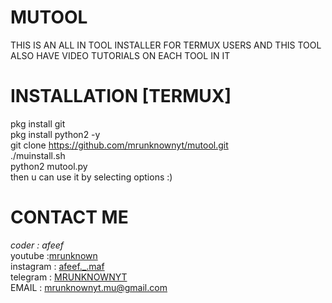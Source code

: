 # MUTOOL
THIS IS AN ALL IN TOOL INSTALLER FOR TERMUX USERS AND THIS TOOL ALSO HAVE VIDEO TUTORIALS ON EACH TOOL IN IT<BR>

# INSTALLATION [TERMUX]
pkg install git<br>
pkg install python2 -y<br>
git clone https://github.com/mrunknownyt/mutool.git<br>
./muinstall.sh<br>
python2 mutool.py<br>
then u can use it by selecting options :)
# CONTACT ME
  <i>coder : afeef</i><br>
  youtube :<a href="https://www.youtube.com/channel/UCtVzQz_FEQTaU3fXeEYqetQ/">mrunknown</a><br>
  instagram : <a href="https://www.instagram.com/afeef._.maf/">afeef._.maf</a><br>
  telegram : <a href="https://t.me/mrunknownyt">MRUNKNOWNYT</a><br>
  EMAIL : mrunknownyt.mu@gmail.com
  
